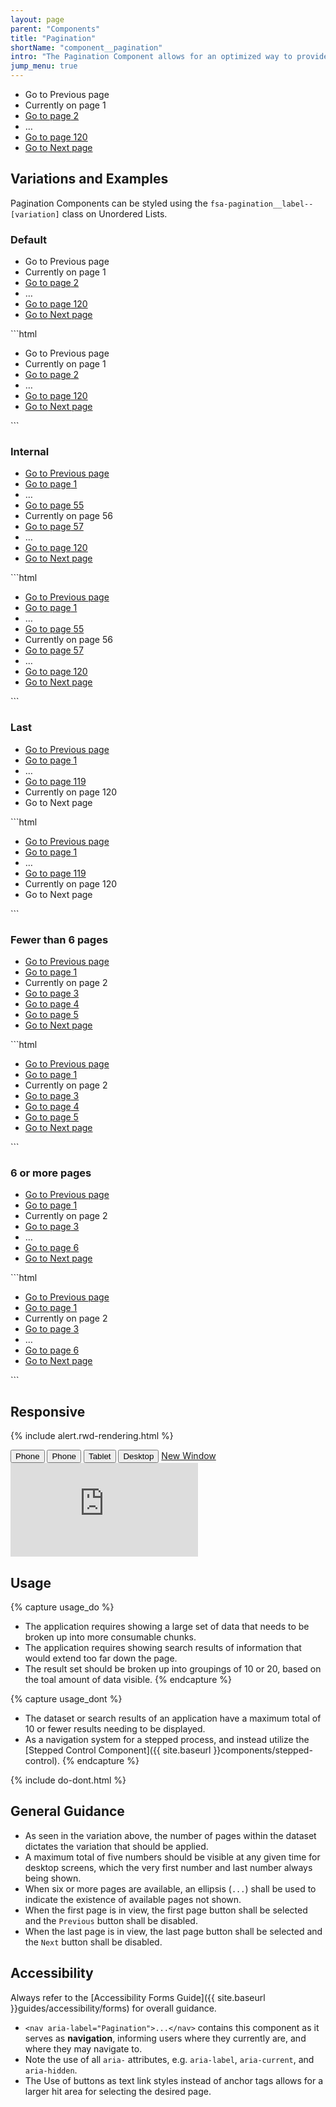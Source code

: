 ```yaml
---
layout: page
parent: "Components"
title: "Pagination"
shortName: "component__pagination"
intro: "The Pagination Component allows for an optimized way to provide a more consumable structure for large datasets."
jump_menu: true
---
```


<div class="ds-preview">
  <nav aria-label="Pagination">
    <div class="fsa-pagination" data-current="1" data-total="120">
      <ul class="fsa-pagination__list">
        <li class="fsa-pagination__item fsa-pagination__item--previous" aria-hidden="true">
          <span class="fsa-pagination__label fsa-pagination__label--previous fsa-pagination__label--disabled"><span class="fsa-sr-only">Go to</span> Previous <span class="fsa-sr-only">page</span></span>
        </li>
        <li class="fsa-pagination__item">
          <span class="fsa-pagination__label fsa-pagination__label--current" aria-current="step"><span class="fsa-sr-only">Currently on page</span> 1</span>
        </li>
        <li class="fsa-pagination__item">
          <a class="fsa-pagination__label" href="link.html"><span class="fsa-sr-only">Go to page</span> 2</a>
        </li>
        <li class="fsa-pagination__item" aria-hidden="true">
          <span class="fsa-pagination__label">…</span>
        </li>
        <li class="fsa-pagination__item">
          <a class="fsa-pagination__label" href="link.html"><span class="fsa-sr-only">Go to page</span> 120</a>
        </li>
        <li class="fsa-pagination__item fsa-pagination__item--next">
          <a class="fsa-pagination__label fsa-pagination__label--next" href="link.html"><span class="fsa-sr-only">Go to</span> Next <span class="fsa-sr-only">page</span></a>
        </li>
      </ul>
    </div>
  </nav>
</div>

## Variations and Examples

Pagination Components can be styled using the `fsa-pagination__label--[variation]` class on Unordered Lists.

### Default

<div class="ds-preview">
  <nav aria-label="Pagination">
    <div class="fsa-pagination" data-current="1" data-total="120">
      <ul class="fsa-pagination__list">
        <li class="fsa-pagination__item fsa-pagination__item--previous" aria-hidden="true">
          <span class="fsa-pagination__label fsa-pagination__label--previous fsa-pagination__label--disabled"><span class="fsa-sr-only">Go to</span> Previous <span class="fsa-sr-only">page</span></span>
        </li>
        <li class="fsa-pagination__item">
          <span class="fsa-pagination__label fsa-pagination__label--current" aria-current="step"><span class="fsa-sr-only">Currently on page</span> 1</span>
        </li>
        <li class="fsa-pagination__item">
          <a class="fsa-pagination__label" href="link.html"><span class="fsa-sr-only">Go to page</span> 2</a>
        </li>
        <li class="fsa-pagination__item" aria-hidden="true">
          <span class="fsa-pagination__label">…</span>
        </li>
        <li class="fsa-pagination__item">
          <a class="fsa-pagination__label" href="link.html"><span class="fsa-sr-only">Go to page</span> 120</a>
        </li>
        <li class="fsa-pagination__item fsa-pagination__item--next">
          <a class="fsa-pagination__label fsa-pagination__label--next" href="link.html"><span class="fsa-sr-only">Go to</span> Next <span class="fsa-sr-only">page</span></a>
        </li>
      </ul>
    </div>
  </nav>
</div>
```html
<nav aria-label="Pagination">
  <div class="fsa-pagination" data-current="1" data-total="120">
    <ul class="fsa-pagination__list">
      <li class="fsa-pagination__item fsa-pagination__item--previous" aria-hidden="true">
        <span class="fsa-pagination__label fsa-pagination__label--previous fsa-pagination__label--disabled"><span class="fsa-sr-only">Go to</span> Previous <span class="fsa-sr-only">page</span></span>
      </li>
      <li class="fsa-pagination__item">
        <span class="fsa-pagination__label fsa-pagination__label--current" aria-current="step"><span class="fsa-sr-only">Currently on page</span> 1</span>
      </li>
      <li class="fsa-pagination__item">
        <a class="fsa-pagination__label" href="link.html"><span class="fsa-sr-only">Go to page</span> 2</a>
      </li>
      <li class="fsa-pagination__item" aria-hidden="true">
        <span class="fsa-pagination__label">…</span>
      </li>
      <li class="fsa-pagination__item">
        <a class="fsa-pagination__label" href="link.html"><span class="fsa-sr-only">Go to page</span> 120</a>
      </li>
      <li class="fsa-pagination__item fsa-pagination__item--next">
        <a class="fsa-pagination__label fsa-pagination__label--next" href="link.html"><span class="fsa-sr-only">Go to</span> Next <span class="fsa-sr-only">page</span></a>
      </li>
    </ul>
  </div>
</nav>
```

### Internal

<div class="ds-preview">
  <nav aria-label="Pagination">
    <div class="fsa-pagination" data-current="56" data-total="120">
      <ul class="fsa-pagination__list">
        <li class="fsa-pagination__item fsa-pagination__item--previous">
          <a class="fsa-pagination__label fsa-pagination__label--previous" href="link.html"><span class="fsa-sr-only">Go to</span> Previous <span class="fsa-sr-only">page</span></a>
        </li>
        <li class="fsa-pagination__item">
          <a class="fsa-pagination__label" href="link.html"><span class="fsa-sr-only">Go to page</span> 1</a>
        </li>
        <li class="fsa-pagination__item" aria-hidden="true">
          <span class="fsa-pagination__label">…</span>
        </li>
        <li class="fsa-pagination__item">
          <a class="fsa-pagination__label" href="link.html"><span class="fsa-sr-only">Go to page</span> 55</a>
        </li>
        <li class="fsa-pagination__item">
          <span class="fsa-pagination__label fsa-pagination__label--current" aria-current="step"><span class="fsa-sr-only">Currently on page</span> 56</span>
        </li>
        <li class="fsa-pagination__item">
          <a class="fsa-pagination__label" href="link.html"><span class="fsa-sr-only">Go to page</span> 57</a>
        </li>
        <li class="fsa-pagination__item" aria-hidden="true">
          <span class="fsa-pagination__label">…</span>
        </li>
        <li class="fsa-pagination__item">
          <a class="fsa-pagination__label" href="link.html"><span class="fsa-sr-only">Go to page</span> 120</a>
        </li>
        <li class="fsa-pagination__item fsa-pagination__item--next">
          <a class="fsa-pagination__label fsa-pagination__label--next" href="link.html"><span class="fsa-sr-only">Go to</span> Next <span class="fsa-sr-only">page</span></a>
        </li>
      </ul>
    </div>
  </nav>
</div>
```html
<nav aria-label="Pagination">
  <div class="fsa-pagination" data-current="56" data-total="120">
    <ul class="fsa-pagination__list">
      <li class="fsa-pagination__item fsa-pagination__item--previous">
        <a class="fsa-pagination__label fsa-pagination__label--previous" href="link.html"><span class="fsa-sr-only">Go to</span> Previous <span class="fsa-sr-only">page</span></a>
      </li>
      <li class="fsa-pagination__item">
        <a class="fsa-pagination__label" href="link.html"><span class="fsa-sr-only">Go to page</span> 1</a>
      </li>
      <li class="fsa-pagination__item" aria-hidden="true">
        <span class="fsa-pagination__label">…</span>
      </li>
      <li class="fsa-pagination__item">
        <a class="fsa-pagination__label" href="link.html"><span class="fsa-sr-only">Go to page</span> 55</a>
      </li>
      <li class="fsa-pagination__item">
        <span class="fsa-pagination__label fsa-pagination__label--current" aria-current="step"><span class="fsa-sr-only">Currently on page</span> 56</span>
      </li>
      <li class="fsa-pagination__item">
        <a class="fsa-pagination__label" href="link.html"><span class="fsa-sr-only">Go to page</span> 57</a>
      </li>
      <li class="fsa-pagination__item" aria-hidden="true">
        <span class="fsa-pagination__label">…</span>
      </li>
      <li class="fsa-pagination__item">
        <a class="fsa-pagination__label" href="link.html"><span class="fsa-sr-only">Go to page</span> 120</a>
      </li>
      <li class="fsa-pagination__item fsa-pagination__item--next">
        <a class="fsa-pagination__label fsa-pagination__label--next" href="link.html"><span class="fsa-sr-only">Go to</span> Next <span class="fsa-sr-only">page</span></a>
      </li>
    </ul>
  </div>
</nav>
```

### Last

<div class="ds-preview">
  <nav aria-label="Pagination">
    <div class="fsa-pagination" data-current="120" data-total="120">
      <ul class="fsa-pagination__list">
        <li class="fsa-pagination__item fsa-pagination__item--previous">
          <a class="fsa-pagination__label fsa-pagination__label--previous" href="link.html"><span class="fsa-sr-only">Go to</span> Previous <span class="fsa-sr-only">page</span></a>
        </li>
        <li class="fsa-pagination__item">
          <a class="fsa-pagination__label" href="link.html"><span class="fsa-sr-only">Go to page</span> 1</a>
        </li>
        <li class="fsa-pagination__item" aria-hidden="true">
          <span class="fsa-pagination__label">…</span>
        </li>
        <li class="fsa-pagination__item">
          <a class="fsa-pagination__label" href="link.html"><span class="fsa-sr-only">Go to page</span> 119</a>
        </li>
        <li class="fsa-pagination__item">
          <span class="fsa-pagination__label fsa-pagination__label--current" aria-current="step"><span class="fsa-sr-only">Currently on page</span> 120</span>
        </li>
        <li class="fsa-pagination__item fsa-pagination__item--next" aria-hidden="true">
          <span class="fsa-pagination__label fsa-pagination__label--next fsa-pagination__label--disabled"><span class="fsa-sr-only">Go to</span> Next <span class="fsa-sr-only">page</span></span>
        </li>
      </ul>
    </div>
  </nav>
</div>
```html
<nav aria-label="Pagination">
  <div class="fsa-pagination" data-current="120" data-total="120">
    <ul class="fsa-pagination__list">
      <li class="fsa-pagination__item fsa-pagination__item--previous">
        <a class="fsa-pagination__label fsa-pagination__label--previous" href="link.html"><span class="fsa-sr-only">Go to</span> Previous <span class="fsa-sr-only">page</span></a>
      </li>
      <li class="fsa-pagination__item">
        <a class="fsa-pagination__label" href="link.html"><span class="fsa-sr-only">Go to page</span> 1</a>
      </li>
      <li class="fsa-pagination__item" aria-hidden="true">
        <span class="fsa-pagination__label">…</span>
      </li>
      <li class="fsa-pagination__item">
        <a class="fsa-pagination__label" href="link.html"><span class="fsa-sr-only">Go to page</span> 119</a>
      </li>
      <li class="fsa-pagination__item">
        <span class="fsa-pagination__label fsa-pagination__label--current" aria-current="step"><span class="fsa-sr-only">Currently on page</span> 120</span>
      </li>
      <li class="fsa-pagination__item fsa-pagination__item--next" aria-hidden="true">
        <span class="fsa-pagination__label fsa-pagination__label--next fsa-pagination__label--disabled"><span class="fsa-sr-only">Go to</span> Next <span class="fsa-sr-only">page</span></span>
      </li>
    </ul>
  </div>
</nav>
```

### Fewer than 6 pages

<div class="ds-preview">
  <nav aria-label="Pagination">
    <div class="fsa-pagination" data-current="2" data-total="5">
      <ul class="fsa-pagination__list">
        <li class="fsa-pagination__item fsa-pagination__item--previous">
          <a class="fsa-pagination__label fsa-pagination__label--previous" href="link.html"><span class="fsa-sr-only">Go to</span> Previous <span class="fsa-sr-only">page</span></a>
        </li>
        <li class="fsa-pagination__item">
          <a class="fsa-pagination__label" href="link.html"><span class="fsa-sr-only">Go to page</span> 1</a>
        </li>
        <li class="fsa-pagination__item">
          <span class="fsa-pagination__label fsa-pagination__label--current" aria-current="step"><span class="fsa-sr-only">Currently on page</span> 2</span>
        </li>
        <li class="fsa-pagination__item">
          <a class="fsa-pagination__label" href="link.html"><span class="fsa-sr-only">Go to page</span> 3</a>
        </li>
        <li class="fsa-pagination__item">
          <a class="fsa-pagination__label" href="link.html"><span class="fsa-sr-only">Go to page</span> 4</a>
        </li>
        <li class="fsa-pagination__item">
          <a class="fsa-pagination__label" href="link.html"><span class="fsa-sr-only">Go to page</span> 5</a>
        </li>
        <li class="fsa-pagination__item fsa-pagination__item--next">
          <a class="fsa-pagination__label fsa-pagination__label--next" href="link.html"><span class="fsa-sr-only">Go to</span> Next <span class="fsa-sr-only">page</span></a>
        </li>
      </ul>
    </div>
  </nav>
</div>
```html
<nav aria-label="Pagination">
  <div class="fsa-pagination" data-current="2" data-total="5">
    <ul class="fsa-pagination__list">
      <li class="fsa-pagination__item fsa-pagination__item--previous">
        <a class="fsa-pagination__label fsa-pagination__label--previous" href="link.html"><span class="fsa-sr-only">Go to</span> Previous <span class="fsa-sr-only">page</span></a>
      </li>
      <li class="fsa-pagination__item">
        <a class="fsa-pagination__label" href="link.html"><span class="fsa-sr-only">Go to page</span> 1</a>
      </li>
      <li class="fsa-pagination__item">
        <span class="fsa-pagination__label fsa-pagination__label--current" aria-current="step"><span class="fsa-sr-only">Currently on page</span> 2</span>
      </li>
      <li class="fsa-pagination__item">
        <a class="fsa-pagination__label" href="link.html"><span class="fsa-sr-only">Go to page</span> 3</a>
      </li>
      <li class="fsa-pagination__item">
        <a class="fsa-pagination__label" href="link.html"><span class="fsa-sr-only">Go to page</span> 4</a>
      </li>
      <li class="fsa-pagination__item">
        <a class="fsa-pagination__label" href="link.html"><span class="fsa-sr-only">Go to page</span> 5</a>
      </li>
      <li class="fsa-pagination__item fsa-pagination__item--next">
        <a class="fsa-pagination__label fsa-pagination__label--next" href="link.html"><span class="fsa-sr-only">Go to</span> Next <span class="fsa-sr-only">page</span></a>
      </li>
    </ul>
  </div>
</nav>
```

### 6 or more pages

<div class="ds-preview">
  <nav aria-label="Pagination">
    <div class="fsa-pagination" data-current="2" data-total="6">
      <ul class="fsa-pagination__list">
        <li class="fsa-pagination__item fsa-pagination__item--previous">
          <a class="fsa-pagination__label fsa-pagination__label--previous" href="link.html"><span class="fsa-sr-only">Go to</span> Previous <span class="fsa-sr-only">page</span></a>
        </li>
        <li class="fsa-pagination__item">
          <a class="fsa-pagination__label" href="link.html"><span class="fsa-sr-only">Go to page</span> 1</a>
        </li>
        <li class="fsa-pagination__item">
          <span class="fsa-pagination__label fsa-pagination__label--current" aria-current="step"><span class="fsa-sr-only">Currently on page</span> 2</span>
        </li>
        <li class="fsa-pagination__item">
          <a class="fsa-pagination__label" href="link.html"><span class="fsa-sr-only">Go to page</span> 3</a>
        </li>
        <li class="fsa-pagination__item" aria-hidden="true">
          <span class="fsa-pagination__label">…</span>
        </li>
        <li class="fsa-pagination__item">
          <a class="fsa-pagination__label" href="link.html"><span class="fsa-sr-only">Go to page</span> 6</a>
        </li>
        <li class="fsa-pagination__item fsa-pagination__item--next">
          <a class="fsa-pagination__label fsa-pagination__label--next" href="link.html"><span class="fsa-sr-only">Go to</span> Next <span class="fsa-sr-only">page</span></a>
        </li>
      </ul>
    </div>
  </nav>
</div>
```html
<nav aria-label="Pagination">
  <div class="fsa-pagination" data-current="2" data-total="6">
    <ul class="fsa-pagination__list">
      <li class="fsa-pagination__item fsa-pagination__item--previous">
        <a class="fsa-pagination__label fsa-pagination__label--previous" href="link.html"><span class="fsa-sr-only">Go to</span> Previous <span class="fsa-sr-only">page</span></a>
      </li>
      <li class="fsa-pagination__item">
        <a class="fsa-pagination__label" href="link.html"><span class="fsa-sr-only">Go to page</span> 1</a>
      </li>
      <li class="fsa-pagination__item">
        <span class="fsa-pagination__label fsa-pagination__label--current" aria-current="step"><span class="fsa-sr-only">Currently on page</span> 2</span>
      </li>
      <li class="fsa-pagination__item">
        <a class="fsa-pagination__label" href="link.html"><span class="fsa-sr-only">Go to page</span> 3</a>
      </li>
      <li class="fsa-pagination__item" aria-hidden="true">
        <span class="fsa-pagination__label">…</span>
      </li>
      <li class="fsa-pagination__item">
        <a class="fsa-pagination__label" href="link.html"><span class="fsa-sr-only">Go to page</span> 6</a>
      </li>
      <li class="fsa-pagination__item fsa-pagination__item--next">
        <a class="fsa-pagination__label fsa-pagination__label--next" href="link.html"><span class="fsa-sr-only">Go to</span> Next <span class="fsa-sr-only">page</span></a>
      </li>
    </ul>
  </div>
</nav>
```

## Responsive

{% include alert.rwd-rendering.html %}

<div class="docs__rwd-demo-block">
  <div class="docs__rwd-embed-container">
    <span class="fsa-btn-group fsa-btn-group--small" role="group" data-component="">
      <button data-behavior="toggle-rwd-size" data-target="rwd-demo_pagination" data-size="phone" class="fsa-btn-group__item fsa-btn-group__item--active" aria-selected="true" type="button" title="Portrait">Phone <span class="docs__rwd-demo-icon docs__rwd-demo-icon--portrait"></span></button>
      <button data-behavior="toggle-rwd-size" data-target="rwd-demo_pagination" data-size="phone-big" class="fsa-btn-group__item" type="button" title="Landscape">Phone <span class="docs__rwd-demo-icon docs__rwd-demo-icon--landscape"></span></button>
      <button data-behavior="toggle-rwd-size" data-target="rwd-demo_pagination" data-size="tablet" class="fsa-btn-group__item" type="button">Tablet</button>
      <button data-behavior="toggle-rwd-size" data-target="rwd-demo_pagination" data-size="desktop" class="fsa-btn-group__item" type="button">Desktop</button>
      <a class="fsa-btn-group__item" href="http://usda-fsa.github.io/fsa-style/demo/rwd__pagination.html" target="_blank" title="View in a New Window">New Window</a>
    </span>
    <div class="docs__rwd-embed docs__rwd-embed--phone" id="rwd-demo_pagination">
      <iframe src="http://usda-fsa.github.io/fsa-style/demo/rwd__pagination.html" class="docs__rwd-iframe" allowtransparency="true" frameborder="0" scrolling="yes" allowfullscreen="true"> </iframe>
    </div>
  </div>
</div>

## Usage

{% capture usage_do %}
* The application requires showing a large set of data that needs to be broken up into more consumable chunks.
* The application requires showing search results of information that would extend too far down the page.
* The result set should be broken up into groupings of 10 or 20, based on the toal amount of data visible.
{% endcapture %}

{% capture usage_dont %}
* The dataset or search results of an application have a maximum total of 10 or fewer results needing to be displayed.
* As a navigation system for a stepped process, and instead utilize the [Stepped Control Component]({{ site.baseurl }}components/stepped-control).
{% endcapture %}

{% include do-dont.html %}

## General Guidance

* As seen in the variation above, the number of pages within the dataset dictates the variation that should be applied.
* A maximum total of five numbers should be visible at any given time for desktop screens, which the very first number and last number always being shown.
* When six or more pages are available, an ellipsis (`...`) shall be used to indicate the existence of available pages not shown.
* When the first page is in view, the first page button shall be selected and the `Previous` button shall be disabled.
* When the last page is in view, the last page button shall be selected and the `Next` button shall be disabled.

## Accessibility

Always refer to the [Accessibility Forms Guide]({{ site.baseurl }}guides/accessibility/forms) for overall guidance.

* `<nav aria-label="Pagination">...</nav>` contains this component as it serves as **navigation**, informing users where they currently are, and where they may navigate to.
* Note the use of all `aria-` attributes, e.g. `aria-label`, `aria-current`, and `aria-hidden`.
* The Use of buttons as text link styles instead of anchor tags allows for a larger hit area for selecting the desired page.
